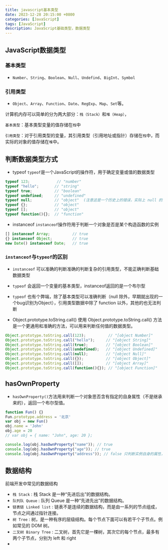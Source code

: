 ```yaml
---
title: javascript基本类型
date: 2023-12-28 20:15:00 +0800
categories: [JavaScript]
tags: [JavaScript]
description: JavaScript基础类型，数据类型
---
```


## JavaScript数据类型

### 基本类型
- `Number`、`String`、`Boolean`、`Null`、`Undefind`、`BigInt`、`Symbol`

### 引用类型
- `Object`、`Array`、`Function`、`Date`、`RegExp`、`Map`、`Set`等。

计算机内存可以简单的分为两大部分：`栈（Stack）`和`堆（Heap）`，

`基本类型`：基本类型变量的值存储在`栈`中

`引用类型`：对于引用类型的变量，其引用类型（引用地址或指针）存储在`栈`中，而实际的对象的值存储在`堆`中。

## 判断数据类型方式
- typeof
`typeof`是一个JavaScript的操作符，用于确定变量或值的数据类型

```js
typeof 123;            // "number"
typeof "hello";       // "string"
typeof true;          // "boolean"
typeof undefined;     // "undefined"
typeof null;          // "object"  (注意这是一个历史上的错误，实际上 null 的类型不是 "object")
typeof {};            // "object"
typeof [];            // "object"
typeof function(){};  // "function"

```

- instanceof
`instanceof`操作符用于判断一个对象是否是某个构造函数的实例

```js
[] instanceof Array;          // true
{} instanceof Object;         // true
new Date() instanceof Date;   // true

```

### `instanceof`与`typeof`的区别
- `instanceof` 可以准确的判断准确的判断复杂的引用类型，不能正确判断基础数据类型
- `typeof` 会返回一个变量的基本类型，instanceof返回的是一个布尔型
- `typeof` 也有个弊端，除了基本类型可以准确判断（null 除外，早期就出现的一个bug识别为Object），引用类型数据中除了 function 以外，其他的也无法判断


- Object.prototype.toString.call() 
使用 Object.prototype.toString.call() 方法是一个更通用和准确的方法，可以用来判断任何值的数据类型。

```js
Object.prototype.toString.call(123);          // "[object Number]"
Object.prototype.toString.call("hello");     // "[object String]"
Object.prototype.toString.call(true);        // "[object Boolean]"
Object.prototype.toString.call(undefined);   // "[object Undefined]"
Object.prototype.toString.call(null);        // "[object Null]"
Object.prototype.toString.call({});          // "[object Object]"
Object.prototype.toString.call([]);          // "[object Array]"
Object.prototype.toString.call(function(){}); // "[object Function]"

```






## hasOwnProperty
- `hasOwnProperty()`方法用来判断一个对象思否含有指定的自身属性（不是继承来的），返回一个布尔型值。

```js
function Fun() {}
Fun.prototype.address = '北京'
var obj = new Fun()
obj.name = 'John'
obj.age = 20
// var obj = { name: "John", age: 20 };

console.log(obj.hasOwnProperty("name")); // true
console.log(obj.hasOwnProperty("age")); // true
console.log(obj.hasOwnProperty("address")); // false 只判断实例自身的属性，继承来的属性返回 false
```

## 数据结构
前端开发中常见的数据结构
- `栈 Stack` : 栈 Stack 是一种“先进后出”的数据结构。
- `队列队 Queue` : 队列 Queue 是一种“先进先出”的数据结构。
- `链表链 Linked list` : 链表不是连续的数据结构，而是由一系列的节点组成，节点之间通过指针连接。
- `树 Tree` : 树，是一种有序的层级结构。每个节点下面可以有若干个子节点。例如常见的 DOM 树。
- `二叉树 Binary Tree` : 二叉树，首先它是一棵树，其次它的每个节点，最多有两个子节点，分别为 left 和 right
- 
